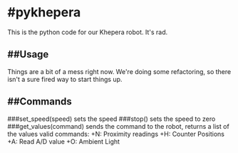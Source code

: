 #pykhepera
=========

This is the python code for our Khepera robot. It's rad. 

##Usage
---------
Things are a bit of a mess right now. We're doing some refactoring, so there isn't a sure fired way to start things up.


##Commands
---------
###set_speed(speed)
sets the speed
###stop()
sets the speed to zero
###get_values(command)
sends the command to the robot, returns a list of the values
valid commands: 
+N: Proximity readings
+H: Counter Positions
+A: Read A/D value
+O: Ambient Light

